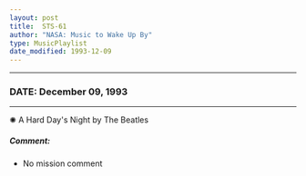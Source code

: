 ```yaml
---
layout: post
title:  STS-61
author: "NASA: Music to Wake Up By"
type: MusicPlaylist
date_modified: 1993-12-09
---
```


----
### DATE: December 09, 1993
----
✺ A Hard Day's Night by The Beatles

##### Comment:
* No mission comment
